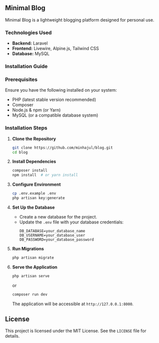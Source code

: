 ## Minimal Blog

Minimal Blog is a lightweight blogging platform designed for personal use.

### Technologies Used
- **Backend:** Laravel
- **Frontend:** Livewire, Alpine.js, Tailwind CSS
- **Database:** MySQL

### Installation Guide

### Prerequisites
Ensure you have the following installed on your system:
- PHP (latest stable version recommended)
- Composer
- Node.js & npm (or Yarn)
- MySQL (or a compatible database system)

### Installation Steps

1. **Clone the Repository**
   ```sh
   git clone https://github.com/minhajul/blog.git
   cd blog
   ```

2. **Install Dependencies**
   ```sh
   composer install
   npm install  # or yarn install
   ```

3. **Configure Environment**
   ```sh
   cp .env.example .env
   php artisan key:generate
   ```

4. **Set Up the Database**
    - Create a new database for the project.
    - Update the `.env` file with your database credentials:
      ```env
      DB_DATABASE=your_database_name
      DB_USERNAME=your_database_user
      DB_PASSWORD=your_database_password
      ```

5. **Run Migrations**
   ```sh
   php artisan migrate
   ```

6. **Serve the Application**
   ```sh
   php artisan serve
   ```
   or 
    
    ```sh
   composer run dev
   ```

   The application will be accessible at `http://127.0.0.1:8000`.

## License
This project is licensed under the MIT License. See the `LICENSE` file for details.
```
